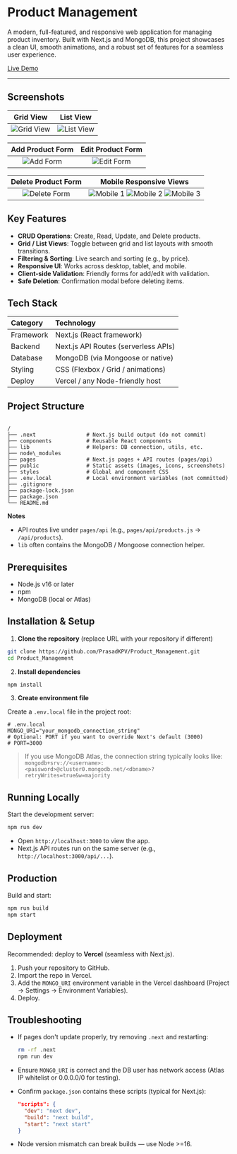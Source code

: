 # Product Management

A modern, full-featured, and responsive web application for managing product inventory. Built with Next.js and MongoDB, this project showcases a clean UI, smooth animations, and a robust set of features for a seamless user experience.

[Live Demo](https://productm.vercel.app/)

---

## Screenshots

| Grid View                               | List View                               |
| :-------------------------------------: | :-------------------------------------: |
| ![Grid View](/screenshots/grid.png) | ![List View](/screenshots/list.png) |

| Add Product Form                     | Edit Product Form                         |
| :---------------------------------------: | :---------------------------------------: |
| ![Add Form](/screenshots/add.png) | ![Edit Form](/screenshots/edit.png) |

| Delete Product Form                     | Mobile Responsive Views                   |
| :---------------------------------------: | :---------------------------------------: |
| ![Delete Form](/screenshots/delete.png) | ![Mobile 1](/screenshots/mv1.png) ![Mobile 2](/screenshots/mv2.png) ![Mobile 3](/screenshots/mv3.png) |



## Key Features

- **CRUD Operations**: Create, Read, Update, and Delete products.
- **Grid / List Views**: Toggle between grid and list layouts with smooth transitions.
- **Filtering & Sorting**: Live search and sorting (e.g., by price).
- **Responsive UI**: Works across desktop, tablet, and mobile.
- **Client-side Validation**: Friendly forms for add/edit with validation.
- **Safe Deletion**: Confirmation modal before deleting items.

## Tech Stack

| Category     | Technology                          |
| :----------- | :---------------------------------- |
| Framework    | Next.js (React framework)           |
| Backend      | Next.js API Routes (serverless APIs)|
| Database     | MongoDB (via Mongoose or native)    |
| Styling      | CSS (Flexbox / Grid / animations)   |
| Deploy       | Vercel / any Node-friendly host     |

## Project Structure

```

/
├── .next                # Next.js build output (do not commit)
├── components           # Reusable React components
├── lib                  # Helpers: DB connection, utils, etc.
├── node\_modules
├── pages                # Next.js pages + API routes (pages/api)
├── public               # Static assets (images, icons, screenshots)
├── styles               # Global and component CSS
├── .env.local           # Local environment variables (not committed)
├── .gitignore
├── package-lock.json
├── package.json
└── README.md

````

**Notes**
- API routes live under `pages/api` (e.g., `pages/api/products.js` → `/api/products`).
- `lib` often contains the MongoDB / Mongoose connection helper.

## Prerequisites

- Node.js v16 or later
- npm
- MongoDB (local or Atlas)

## Installation & Setup

1. **Clone the repository** (replace URL with your repository if different)
```bash
git clone https://github.com/PrasadKPV/Product_Management.git
cd Product_Management
````

2. **Install dependencies**

```bash
npm install
```

3. **Create environment file**

Create a `.env.local` file in the project root:

```env
# .env.local
MONGO_URI="your_mongodb_connection_string"
# Optional: PORT if you want to override Next's default (3000)
# PORT=3000
```

> If you use MongoDB Atlas, the connection string typically looks like:
> `mongodb+srv://<username>:<password>@cluster0.mongodb.net/<dbname>?retryWrites=true&w=majority`

## Running Locally

Start the development server:

```bash
npm run dev
```

* Open `http://localhost:3000` to view the app.
* Next.js API routes run on the same server (e.g., `http://localhost:3000/api/...`).

## Production

Build and start:

```bash
npm run build
npm start
```

## Deployment

Recommended: deploy to **Vercel** (seamless with Next.js).

1. Push your repository to GitHub.
2. Import the repo in Vercel.
3. Add the `MONGO_URI` environment variable in the Vercel dashboard (Project → Settings → Environment Variables).
4. Deploy.

## Troubleshooting

* If pages don't update properly, try removing `.next` and restarting:

  ```bash
  rm -rf .next
  npm run dev
  ```
* Ensure `MONGO_URI` is correct and the DB user has network access (Atlas IP whitelist or 0.0.0.0/0 for testing).
* Confirm `package.json` contains these scripts (typical for Next.js):

  ```json
  "scripts": {
    "dev": "next dev",
    "build": "next build",
    "start": "next start"
  }
  ```
* Node version mismatch can break builds — use Node >=16.
